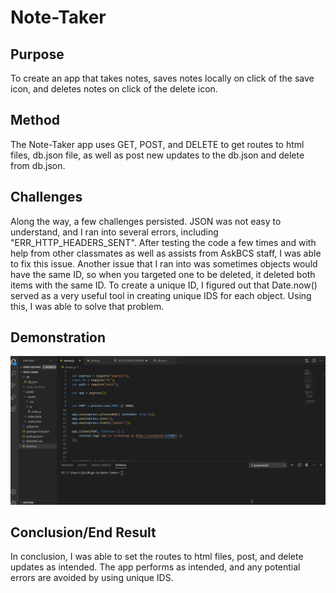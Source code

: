 # Note-Taker

## Purpose

To create an app that takes notes, saves notes locally on click of the save icon, and deletes notes on click of the delete icon.

## Method

The Note-Taker app uses GET, POST, and DELETE to get routes to html files, db.json file, as well as post new updates to the db.json and delete from db.json. 

## Challenges

Along the way, a few challenges persisted. JSON was not easy to understand, and I ran into several errors, including "ERR_HTTP_HEADERS_SENT". After testing the code a few times and with help from other classmates as well as assists from AskBCS staff, I was able to fix this issue. Another issue that I ran into was sometimes objects would have the same ID, so when you targeted one to be deleted, it deleted both items with the same ID. To create a unique ID, I figured out that Date.now() served as a very useful tool in creating unique IDS for each object. Using this, I was able to solve that problem.

## Demonstration

![Readme-Maker Demonstration](finalresult.gif)

## Conclusion/End Result

In conclusion, I was able to set the routes to html files, post, and delete updates as intended. The app performs as intended, and any potential errors are avoided by using unique IDS.

